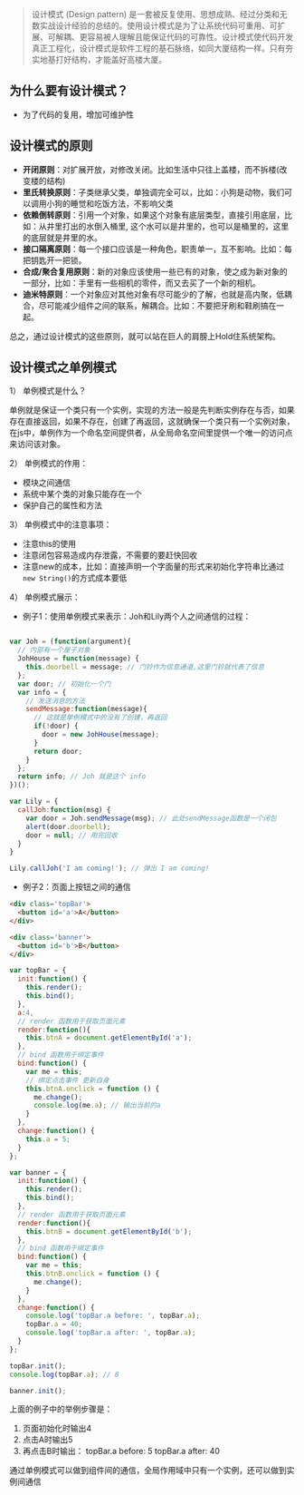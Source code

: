 > 设计模式 (Design pattern) 是一套被反复使用、思想成熟、经过分类和无数实战设计经验的总结的。使用设计模式是为了让系统代码可重用、可扩展、可解耦、更容易被人理解且能保证代码的可靠性。设计模式使代码开发真正工程化，设计模式是软件工程的基石脉络，如同大厦结构一样。只有夯实地基打好结构，才能盖好高楼大厦。

## 为什么要有设计模式？

- 为了代码的复用，增加可维护性

## 设计模式的原则

- __开闭原则__：对扩展开放，对修改关闭。比如生活中只往上盖楼，而不拆楼(改变楼的结构)
- __里氏转换原则__：子类继承父类，单独调完全可以，比如：小狗是动物，我们可以调用小狗的睡觉和吃饭方法，不影响父类
- __依赖倒转原则__：引用一个对象，如果这个对象有底层类型，直接引用底层，比如：从井里打出的水倒入桶里, 这个水可以是井里的，也可以是桶里的，这里的底层就是井里的水。
- __接口隔离原则__：每一个接口应该是一种角色，职责单一，互不影响。比如：每把钥匙开一把锁。
- __合成/聚合复用原则__：新的对象应该使用一些已有的对象，使之成为新对象的一部分，比如：手里有一些相机的零件，而又去买了一个新的相机。
- __迪米特原则__：一个对象应对其他对象有尽可能少的了解，也就是高内聚，低耦合，尽可能减少组件之间的联系，解耦合。比如：不要把牙刷和鞋刷搞在一起。

总之，通过设计模式的这些原则，就可以站在巨人的肩膀上Hold住系统架构。

## 设计模式之单例模式

1） 单例模式是什么？

单例就是保证一个类只有一个实例，实现的方法一般是先判断实例存在与否，如果存在直接返回，如果不存在，创建了再返回，这就确保一个类只有一个实例对象，在js中，单例作为一个命名空间提供者，从全局命名空间里提供一个唯一的访问点来访问该对象。

2） 单例模式的作用：

- 模块之间通信
- 系统中某个类的对象只能存在一个
- 保护自己的属性和方法

3） 单例模式中的注意事项：
- 注意this的使用
- 注意闭包容易造成内存泄露，不需要的要赶快回收
- 注意new的成本，比如：直接声明一个字面量的形式来初始化字符串比通过`new String()`的方式成本要低

4） 单例模式展示：

- 例子1：使用单例模式来表示：Joh和Lily两个人之间通信的过程：

```javascript

var Joh = (function(argument){
  // 内部有一个屋子对象
  JohHouse = function(message) {
    this.doorbell = message; // 门铃作为信息通道,这里门铃就代表了信息
  };
  var door; // 初始化一个门
  var info = {
    // 发送消息的方法
    sendMessage:function(message){
      // 这就是单例模式中的没有了创建，再返回
      if(!door) {
        door = new JohHouse(message);
      }
      return door;
    }
  };
  return info; // Joh 就是这个 info
})();

var Lily = {
  callJoh:function(msg) {
    var door = Joh.sendMessage(msg); // 此处sendMessage函数是一个闭包
    alert(door.doorbell);
    door = null; // 用完回收
  }
}

Lily.callJoh('I am coming!'); // 弹出 I am coming!

```

- 例子2：页面上按钮之间的通信

```html
<div class='topBar'>
  <button id='a'>A</button>
</div>

<div class='banner'>
  <button id='b'>B</button>
</div>
```

```javascript
var topBar = {
  init:function() {
    this.render();
    this.bind();
  },
  a:4,
  // render 函数用于获取页面元素
  render:function(){
    this.btnA = document.getElementById('a');
  },
  // bind 函数用于绑定事件
  bind:function() {
    var me = this;
    // 绑定点击事件 更新自身
    this.btnA.onclick = function () {
      me.change();
      console.log(me.a); // 输出当前的a
    }
  },
  change:function() {
    this.a = 5;
  }
};

var banner = {
  init:function() {
    this.render();
    this.bind();
  },
  // render 函数用于获取页面元素
  render:function(){
    this.btnB = document.getElementById('b');
  },
  // bind 函数用于绑定事件
  bind:function() {
    var me = this;
    this.btnB.onclick = function () {
      me.change();
    }
  },
  change:function() {
    console.log('topBar.a before: ', topBar.a);
    topBar.a = 40;
    console.log('topBar.a after: ', topBar.a);
  }
};

topBar.init();
console.log(topBar.a); // 8

banner.init();
```

上面的例子中的举例步骤是：
1. 页面初始化时输出4
2. 点击A时输出5
3. 再点击B时输出：
topBar.a before:  5
topBar.a after:  40

通过单例模式可以做到组件间的通信，全局作用域中只有一个实例，还可以做到实例间通信